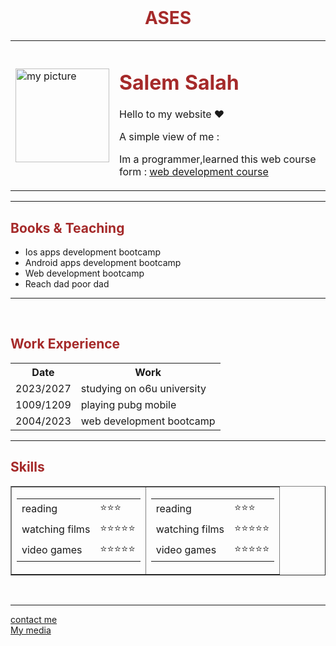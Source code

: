 <!DOCTYPE html>
<html lang="en">
<head>
    <meta charset="UTF-8">
    <meta http-equiv="X-UA-Compatible" content="IE=edge">
    <meta name="viewport" content="width=device-width, initial-scale=1.0">
    <link rel="stylesheet" href="styles.css">
    <title>My CV</title>
</head>
<body>
    <br>
    <center><h1 style="color:brown">ASES</h1></center>
    <table cellspacing="50">
        <tr>
            <td><img src="pic.png" alt="my picture" width="150" height="150"></td>
            <td>
                <h1 style="color:brown">Salem Salah</h1>
                <p>Hello to my website ♥</p>
                <p>A simple view of me :</p>
                <p>Im a programmer,learned this web course form  : <a href="https://www.youtube.com/watch?v=qfPUMV9J5yw">web development course</a></p>
            </td>
        </tr>
    </table>
    <hr noshade size="3">
    <h2 style="color:brown">Books & Teaching</h2>
    <ul>
        <li>Ios apps development bootcamp</li>
        <li>Android apps development bootcamp</li>
        <li>Web development bootcamp</li>
        <li>Reach dad poor dad</li>
    </ul>
    <hr noshade size="3" >
    <br>
    <H2 style="color:brown">Work Experience</H2>
    <table cellspacing="10">
        <tr>
            <th>Date</th>
            <th>Work </th>
        </tr>
        <tr>
            <td>2023/2027</td>
            <td>studying on o6u university </td>
        </tr>
        <tr>
            <td>1009/1209</td>
            <td>playing pubg mobile</td>
        </tr>
        <tr>
            <td>2004/2023</td>
            <td> web development bootcamp </td>
        </tr>
    </table>
    <hr noshade size="3">
    <h2 style="color:brown">Skills</h2>
    <table border="1" >
        <tr>
            <td>
                <table>
                    <tr>
                <td>reading</td>
                <td>⭐⭐⭐</td>
                    </tr>
                    <tr>
                <td>watching films</td>
                <td>⭐⭐⭐⭐⭐</td>
                    </tr>
                    <tr>
                <td>video games</td>
                <td>⭐⭐⭐⭐⭐</td>
                    </tr>
                </table>
            </td>
            <td>
                <table>
                    <tr>
                <td>reading</td>
                <td>⭐⭐⭐</td>
                    </tr>
                    <tr>
                <td>watching films</td>
                <td>⭐⭐⭐⭐⭐</td>
                    </tr>
                    <tr>
                <td>video games</td>
                <td>⭐⭐⭐⭐⭐</td>
                    </tr>
                </table>
            </td>
        </tr>
    </table>
    <br>
    <hr noshade size="3">
    <a href="contact.html" >contact me</a>
    <br>
    <a href="media.html" >My media</a>
</body>
</html>
